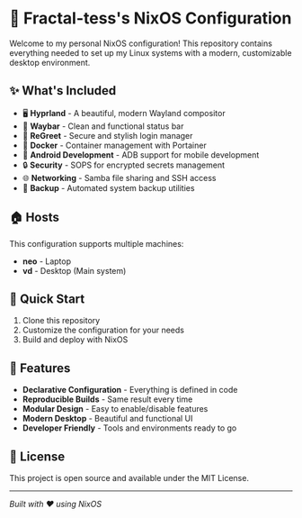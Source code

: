 # 🐧 Fractal-tess's NixOS Configuration

Welcome to my personal NixOS configuration! This repository contains everything needed to set up my Linux systems with a modern, customizable desktop environment.

## ✨ What's Included

- 🖥️ **Hyprland** - A beautiful, modern Wayland compositor
- 🎨 **Waybar** - Clean and functional status bar
- 🔐 **ReGreet** - Secure and stylish login manager
- 🐳 **Docker** - Container management with Portainer
- 📱 **Android Development** - ADB support for mobile development
- 🔒 **Security** - SOPS for encrypted secrets management
- 🌐 **Networking** - Samba file sharing and SSH access
- 💾 **Backup** - Automated system backup utilities

## 🏠 Hosts

This configuration supports multiple machines:

- **neo** - Laptop
- **vd** - Desktop (Main system)

## 🚀 Quick Start

1. Clone this repository
2. Customize the configuration for your needs
3. Build and deploy with NixOS

## 🎯 Features

- **Declarative Configuration** - Everything is defined in code
- **Reproducible Builds** - Same result every time
- **Modular Design** - Easy to enable/disable features
- **Modern Desktop** - Beautiful and functional UI
- **Developer Friendly** - Tools and environments ready to go

## 📝 License

This project is open source and available under the MIT License.

---

_Built with ❤️ using NixOS_
